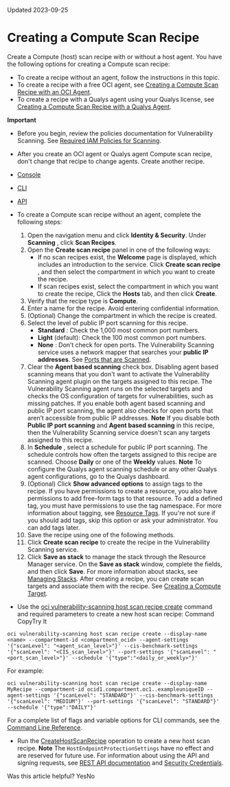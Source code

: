 Updated 2023-09-25
# Creating a Compute Scan Recipe
Create a Compute (host) scan recipe with or without a host agent.
You have the following options for creating a Compute scan recipe:
  * To create a recipe without an agent, follow the instructions in this topic.
  * To create a recipe with a free OCI agent, see [Creating a Compute Scan Recipe with an OCI Agent](https://docs.oracle.com/en-us/iaas/scanning/using/create-host-recipe-oci-agent.htm#create-host-recipe-oci-agent "Create a Compute \(host\) scan recipe using the OCI agent included with your Oracle Cloud Infrastructure account and then view the results in the Console.").
  * To create a recipe with a Qualys agent using your Qualys license, see [Creating a Compute Scan Recipe with a Qualys Agent](https://docs.oracle.com/en-us/iaas/scanning/using/create-host-recipe-qualys-agent.htm#create-host-recipe-qualys-agent "Create a Compute \(host\) scan recipe using your own Qualys license and then view the results in the Console or the Qualys dashboard.").


**Important**
  * Before you begin, review the policies documentation for Vulnerability Scanning. See [Required IAM Policies for Scanning](https://docs.oracle.com/en-us/iaas/scanning/using/required_iam_policies_scanning.htm#required_iam_policies_scanning "Create IAM policies to control who has access to Oracle Cloud Infrastructure Vulnerability Scanning Service resources, and to control the type of access for each group of users.").
  * After you create an OCI agent or Qualys agent Compute scan recipe, don't change that recipe to change agents. Create another recipe.


  * [Console](https://docs.oracle.com/en-us/iaas/scanning/using/create-host-recipe.htm)
  * [CLI](https://docs.oracle.com/en-us/iaas/scanning/using/create-host-recipe.htm)
  * [API](https://docs.oracle.com/en-us/iaas/scanning/using/create-host-recipe.htm)


  * To create a Compute scan recipe without an agent, complete the following steps:
    1. Open the navigation menu and click **Identity & Security**. Under **Scanning** , click **Scan Recipes**.
    2. Open the **Create scan recipe** panel in one of the following ways:
       * If no scan recipes exist, the **Welcome** page is displayed, which includes an introduction to the service. Click **Create scan recipe** , and then select the compartment in which you want to create the recipe.
       * If scan recipes exist, select the compartment in which you want to create the recipe, Click the **Hosts** tab, and then click **Create**.
    3. Verify that the recipe type is **Compute**.
    4. Enter a name for the recipe.
Avoid entering confidential information.
    5. (Optional) Change the compartment in which the recipe is created.
    6. Select the level of public IP port scanning for this recipe.
       * **Standard** : Check the 1,000 most common port numbers.
       * **Light** (default): Check the 100 most common port numbers.
       * **None** : Don’t check for open ports.
The Vulnerability Scanning service uses a network mapper that searches your **public IP addresses**. See [Ports that are Scanned](https://docs.oracle.com/en-us/iaas/scanning/using/port-numbers.htm#port_numbers "Lists the top 100 and top 1000 ports that Vulnerability Scanning scans.").
    7. Clear the **Agent based scanning** check box. Disabling agent based scanning means that you don't want to activate the Vulnerability Scanning agent plugin on the targets assigned to this recipe.
The Vulnerability Scanning agent runs on the selected targets and checks the OS configuration of targets for vulnerabilities, such as missing patches.
If you enable both agent based scanning and public IP port scanning, the agent also checks for open ports that aren’t accessible from public IP addresses.
**Note** If you disable both **Public IP port scanning** and **Agent based scanning** in this recipe, then the Vulnerability Scanning service doesn't scan any targets assigned to this recipe.
    8. In **Schedule** , select a schedule for public IP port scanning.
The schedule controls how often the targets assigned to this recipe are scanned. Choose **Daily** or one of the **Weekly** values.
**Note**
To configure the Qualys agent scanning schedule or any other Qualys agent configurations, go to the Qualys dashboard.
    9. (Optional) Click **Show advanced options** to assign tags to the recipe.
If you have permissions to create a resource, you also have permissions to add free-form tags to that resource.
To add a defined tag, you must have permissions to use the tag namespace.
For more information about tagging, see [Resource Tags](https://docs.oracle.com/iaas/Content/General/Concepts/resourcetags.htm). If you're not sure if you should add tags, skip this option or ask your administrator. You can add tags later.
    10. Save the recipe using one of the following methods.
      1. Click **Create scan recipe** to create the recipe in the Vulnerability Scanning service.
      2. Click **Save as stack** to manage the stack through the Resource Manager service. On the **Save as stack** window, complete the fields, and then click **Save**. For more information about stacks, see [Managing Stacks](https://docs.oracle.com/iaas/Content/ResourceManager/Tasks/stacks.htm).
After creating a recipe, you can create scan targets and associate them with the recipe. See [Creating a Compute Target](https://docs.oracle.com/en-us/iaas/scanning/using/create-host-target.htm#create_host_target "Create a Compute \(host\) scan target.").
  * Use the [oci vulnerability-scanning host scan recipe create](https://docs.oracle.com/iaas/tools/oci-cli/latest/oci_cli_docs/cmdref/vulnerability-scanning/host/scan/recipe/create.html) command and required parameters to create a new host scan recipe:
Command
CopyTry It
```
oci vulnerability-scanning host scan recipe create --display-name <name> --compartment-id <compartment_ocid> --agent-settings '{"scanLevel": "<agent_scan_level>"}' --cis-benchmark-settings '{"scanLevel": "<CIS_scan_level>"}' --port-settings '{"scanLevel": "<port_scan_level>"}' --schedule '{"type":"<daily_or_weekly>"}'
```

For example:
```
oci vulnerability-scanning host scan recipe create --display-name MyRecipe --compartment-id ocid1.compartment.oc1..exampleuniqueID --agent-settings '{"scanLevel": "STANDARD"}' --cis-benchmark-settings '{"scanLevel": "MEDIUM"}' --port-settings '{"scanLevel": "STANDARD"}' --schedule '{"type":"DAILY"}'
```

For a complete list of flags and variable options for CLI commands, see the [Command Line Reference](https://docs.oracle.com/iaas/tools/oci-cli/latest/oci_cli_docs/index.html).
  * Run the [CreateHostScanRecipe](https://docs.oracle.com/iaas/api/#/en/scanning/latest/HostScanRecipe/CreateHostScanRecipe) operation to create a new host scan recipe.
**Note**
The `HostEndpointProtectionSettings` have no effect and are reserved for future use.
For information about using the API and signing requests, see [REST API documentation](https://docs.oracle.com/iaas/Content/API/Concepts/usingapi.htm) and [Security Credentials](https://docs.oracle.com/iaas/Content/General/Concepts/credentials.htm).


Was this article helpful?
YesNo

